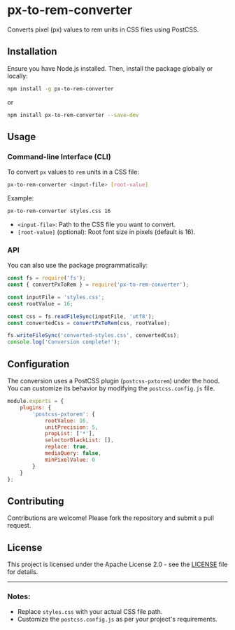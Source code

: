 
# px-to-rem-converter

Converts pixel (px) values to rem units in CSS files using PostCSS.

## Installation

Ensure you have Node.js installed. Then, install the package globally or locally:

```bash
npm install -g px-to-rem-converter
```
or
```bash
npm install px-to-rem-converter --save-dev
```

## Usage

### Command-line Interface (CLI)

To convert `px` values to `rem` units in a CSS file:

```bash
px-to-rem-converter <input-file> [root-value]
```

Example:
```bash
px-to-rem-converter styles.css 16
```

- `<input-file>`: Path to the CSS file you want to convert.
- `[root-value]` (optional): Root font size in pixels (default is 16).

### API

You can also use the package programmatically:

```javascript
const fs = require('fs');
const { convertPxToRem } = require('px-to-rem-converter');

const inputFile = 'styles.css';
const rootValue = 16;

const css = fs.readFileSync(inputFile, 'utf8');
const convertedCss = convertPxToRem(css, rootValue);

fs.writeFileSync('converted-styles.css', convertedCss);
console.log('Conversion complete!');
```

## Configuration

The conversion uses a PostCSS plugin (`postcss-pxtorem`) under the hood. You can customize its behavior by modifying the `postcss.config.js` file.

```javascript
module.exports = {
    plugins: {
        'postcss-pxtorem': {
            rootValue: 16,
            unitPrecision: 5,
            propList: ['*'],
            selectorBlackList: [],
            replace: true,
            mediaQuery: false,
            minPixelValue: 0
        }
    }
};
```

## Contributing

Contributions are welcome! Please fork the repository and submit a pull request.

## License

This project is licensed under the Apache License 2.0 - see the [LICENSE](LICENSE) file for details.

---

### Notes:
- Replace `styles.css` with your actual CSS file path.
- Customize the `postcss.config.js` as per your project's requirements.


